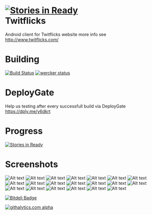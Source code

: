 [![Stories in Ready](https://badge.waffle.io/QVDev/Twitflicks.png?label=ready)](https://waffle.io/QVDev/Twitflicks)  
Twitflicks
==========

Android client for Twitflicks website more info see http://www.twitflicks.com/

Building
===============
[![Build Status](https://travis-ci.org/QVDev/TravisCIExample.png)](https://travis-ci.org/QVDev/Twitflicks)
[![wercker status](https://app.wercker.com/status/e88d66f874e0dbce1e1a42c61636922d/m/ "wercker status")](https://app.wercker.com/project/bykey/e88d66f874e0dbce1e1a42c61636922d)

DeployGate
===============
Help us testing after every successfull build via DeployGate https://dply.me/y6dkrt

Progress
===============
[![Stories in Ready](https://badge.waffle.io/QVDev/Twitflicks.png?label=ready)](http://waffle.io/QVDev/Twitflicks)

Screenshots
===============
![Alt text](/screens/device-2013-08-14-002344.png "Movies buzzing view")
![Alt text](/screens/device-2013-09-25-212351.png "Choose application")
![Alt text](/screens/device-2013-09-25-212432.png "Trailer playback")
![Alt text](/screens/device-2013-10-06-163352.png "Share like / hate")
![Alt text](/screens/device-2013-10-06-195938.png "New design")
![Alt text](/screens/device-2013-10-08-214411.png "Detail view")
![Alt text](/screens/device-2013-10-22-203418.png "New Detail view")
![Alt text](/screens/device-2013-11-21-010533.png "New design Buzzing")
![Alt text](/screens/device-2013-11-21-010559.png "New design Details")
![Alt text](/screens/device-2013-11-21-231053.png "New design Details with youtube integration")
![Alt text](/screens/device-2013-11-26-225624.png "Pull to refresh loading indicator")
![Alt text](/screens/device-2013-11-26-225705.png "Show movie related tweets")
![Alt text](/screens/device-2014-01-03-160746.png "Tablet landscape mode multi columns")
![Alt text](/screens/device-2014-01-03-160836.png "Tablet portrait mode multi columns")
![Alt text](/screens/device-2014-01-03-160928.png "Phone landscape mode multi columns")
![Alt text](/screens/device-2014-01-07-205539.png "Tablet new layout")
![Alt text](/screens/device-2014-01-07-205708.png "Phone pull to refresh indicator")
![Alt text](/screens/device-2014-01-07-205730.png "Phone with new popup menu")
![Alt text](/screens/device-2014-01-07-205858.png "Tablet popupmenu activated")
![Alt text](/screens/device-2014-01-16-221133.png "New layout for buzzing")





[![Bitdeli Badge](https://d2weczhvl823v0.cloudfront.net/QVDev/twitflicks/trend.png)](https://bitdeli.com/free "Bitdeli Badge")

[![githalytics.com alpha](https://cruel-carlota.pagodabox.com/847c2e7bda39e811e9cfe1089b39f1cb "githalytics.com")](http://githalytics.com/QVDev/Twitflicks)

